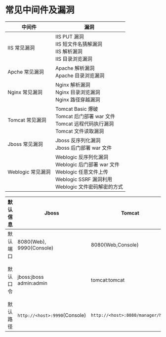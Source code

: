 # 常见中间件及漏洞

| 中间件             | 漏洞              |
| ------------------ | ----------------- |
| IIS 常见漏洞 | IIS PUT 漏洞<br>IIS 短文件名猜解漏洞<br>IIS 解析漏洞<br>IIS 目录浏览漏洞 |
| Apche 常见漏洞 | Apache 解析漏洞<br>Apache 目录浏览漏洞 |
| Nginx 常见漏洞 | Nginx 解析漏洞<br>Nginx 目录浏览漏洞<br>Nginx 路径穿越漏洞 |
| Tomcat 常见漏洞 | Tomcat Basic 爆破<br>Tomcat 后门部署 war 文件<br>Tomcat 远程代码执行漏洞<br>Tomcat 文件读取漏洞 |
| Jboss 常见漏洞 | Jboss 反序列化漏洞<br>Jboss 后门部署 war 文件 |
| Weblogic 常见漏洞 | Weblogic 反序列化漏洞<br>Weblogic 后门部署 war 文件<br>Weblogic 任意文件上传<br>Weblogic SSRF 漏洞利用<br>Weblogic 文件密码解密的方式 |

| 默认信息 | Jboss | Tomcat | Weblogic |
| -------- | ----- | ------ | -------- |
| 默认端口 | 8080(Web),<br>9990(Console) | 8080(Web,Console) | 7001, 7002(Web, Console) |
| 默认口令 | jboss:jboss<br>admin:admin | tomcat:tomcat | weblogic:weblogic<br>system:system<br>portaladmin:portaladmin<br>guest:guest<br>weblogic:admin123<br>weblogic:weblogic123 |
| 默认路径 | `http://<host>:9990`(Console) | `http://<host>:8080/manager/html` | `http://<host>:7001/console/` |

